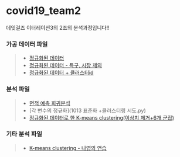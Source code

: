 # covid19_team2
데잇걸즈 이터레이션3의 2조의 분석과정입니다!!

### 가공 데이터 파일
> - [정규화된 데이터](블럭별_클러스터링_작업/norm_data.xlsx)
> - [정규화된 데이터 - 특구, 시장 제외](norm_data_특구시장제외.xlsx)
> - [정규화된 데이터 + 클러스터id](final_최종.xlsx)


### 분석 파일
> - [면적 예측 회귀분석](회귀분석.ipynb)
> - [각 변수의 정규화](1013 표준화 +클러스터링 시도.py)
> - [정규화된 데이터로 한 K-means clustering(이상치 제거+6개 군집)](블럭별_클러스터링_작업_최종.ipynb)


### 기타 분석 파일
> - [K-means clustering - 나영의 연습](k-means.ipynb)

